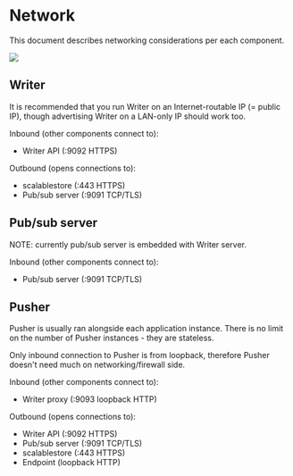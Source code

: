 Network
=======

This document describes networking considerations per each component.

![](diagram.png)


Writer
------

It is recommended that you run Writer on an Internet-routable IP (= public IP),
though advertising Writer on a LAN-only IP should work too.


Inbound (other components connect to):

- Writer API (:9092 HTTPS)

Outbound (opens connections to):

- scalablestore (:443 HTTPS)
- Pub/sub server (:9091 TCP/TLS)


Pub/sub server
--------------

NOTE: currently pub/sub server is embedded with Writer server.

Inbound (other components connect to):

- Pub/sub server (:9091 TCP/TLS)


Pusher
------

Pusher is usually ran alongside each application instance. There is no limit
on the number of Pusher instances - they are stateless.

Only inbound connection to Pusher is from loopback, therefore Pusher doesn't need
much on networking/firewall side.

Inbound (other components connect to):

- Writer proxy (:9093 loopback HTTP)

Outbound (opens connections to):

- Writer API (:9092 HTTPS)
- Pub/sub server (:9091 TCP/TLS)
- scalablestore (:443 HTTPS)
- Endpoint (loopback HTTP)
